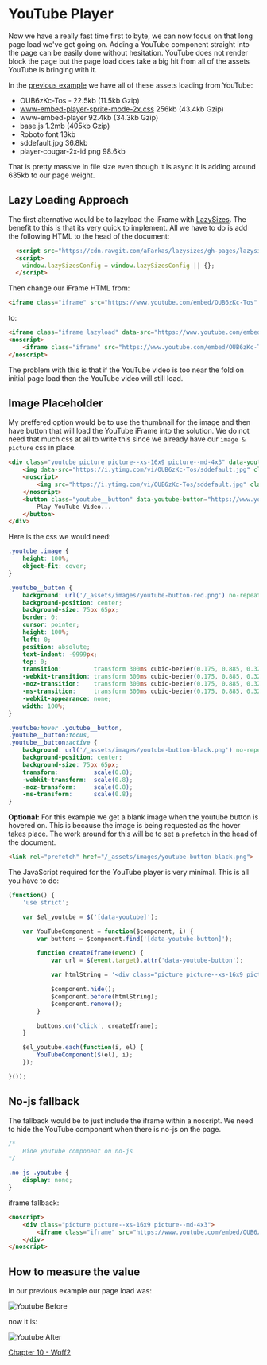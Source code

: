 # YouTube Player
Now we have a really fast time first to byte, we can now focus on that long page load we've got going on. Adding a YouTube component straight into the page can be easily done without hesitation. YouTube does not render block the page but the page load does take a big hit from all of the assets YouTube is bringing with it.

In the [previous example](http://performance-kit.surge.sh/08/after.html) we have all of these assets loading from YouTube:

- OUB6zKc-Tos - 22.5kb (11.5kb Gzip)
- www-embed-player-sprite-mode-2x.css 256kb (43.4kb Gzip)
- www-embed-player 92.4kb (34.3kb Gzip)
- base.js 1.2mb (405kb Gzip)
- Roboto font 13kb
- sddefault.jpg 36.8kb
- player-cougar-2x-id.png 98.6kb

That is pretty massive in file size even though it is async it is adding around 635kb to our page weight.

## Lazy Loading Approach

The first alternative would be to lazyload the iFrame with [LazySizes](https://github.com/aFarkas/lazysizes). The benefit to this is that its very quick to implement. All we have to do is add the following HTML to the head of the document:


```html
  <script src="https://cdn.rawgit.com/aFarkas/lazysizes/gh-pages/lazysizes.min.js" async=""></script>
  <script>
    window.lazySizesConfig = window.lazySizesConfig || {};
  </script>
```

Then change our iFrame HTML from:

```html
<iframe class="iframe" src="https://www.youtube.com/embed/OUB6zKc-Tos" frameborder="0" allowfullscreen></iframe>
```

to:

```html
<iframe class="iframe lazyload" data-src="https://www.youtube.com/embed/OUB6zKc-Tos" frameborder="0" allowfullscreen></iframe>
<noscript>
	<iframe class="iframe" src="https://www.youtube.com/embed/OUB6zKc-Tos" frameborder="0" allowfullscreen></iframe>
</noscript>
```

The problem with this is that if the YouTube video is too near the fold on initial page load then the YouTube video will still load.

## Image Placeholder

My preffered option would be to use the thumbnail for the image and then have button that will load the YouTube iFrame into the solution. We do not need that much css at all to write this since we already have our `image & picture` css in place.

```html
<div class="youtube picture picture--xs-16x9 picture--md-4x3" data-youtube>
	<img data-src="https://i.ytimg.com/vi/OUB6zKc-Tos/sddefault.jpg" class="image lazyload" alt="Our Wedding"/>
	<noscript>
		<img src="https://i.ytimg.com/vi/OUB6zKc-Tos/sddefault.jpg" class="image" alt="Our Wedding"/>
	</noscript>
	<button class="youtube__button" data-youtube-button="https://www.youtube.com/embed/OUB6zKc-Tos">
		Play YouTube Video...
	</button>
</div>
```

Here is the css we would need:

```css
.youtube .image {
	height: 100%;
	object-fit: cover;
}

.youtube__button {
	background: url('/_assets/images/youtube-button-red.png') no-repeat;
	background-position: center;
	background-size: 75px 65px;
	border: 0;
	cursor: pointer;
	height: 100%;
	left: 0;
	position: absolute;
	text-indent: -9999px;
	top: 0;
	transition: 		transform 300ms cubic-bezier(0.175, 0.885, 0.32, 1.275);
	-webkit-transition: transform 300ms cubic-bezier(0.175, 0.885, 0.32, 1.275);
	-moz-transition: 	transform 300ms cubic-bezier(0.175, 0.885, 0.32, 1.275);
	-ms-transition: 	transform 300ms cubic-bezier(0.175, 0.885, 0.32, 1.275);
	-webkit-appearance: none;
	width: 100%;
}

.youtube:hover .youtube__button,
.youtube__button:focus,
.youtube__button:active {
	background: url('/_assets/images/youtube-button-black.png') no-repeat;
	background-position: center;
	background-size: 75px 65px;
	transform: 			scale(0.8);
	-webkit-transform: 	scale(0.8);
	-moz-transform: 	scale(0.8);
	-ms-transform: 		scale(0.8);
}
```


**Optional:** For this example we get a blank image when the youtube button is hovered on. This is because the image is being requested as the hover takes place. The work around for this will be to set a `prefetch` in the head of the document.

```html
<link rel="prefetch" href="/_assets/images/youtube-button-black.png">
```

The JavaScript required for the YouTube player is very minimal. This is all you have to do:

```js
(function() {
	'use strict';

	var $el_youtube = $('[data-youtube]');

	var YouTubeComponent = function($component, i) {
		var buttons = $component.find('[data-youtube-button]');

		function createIframe(event) {
			var url = $(event.target).attr('data-youtube-button');

			var htmlString = '<div class="picture picture--xs-16x9 picture--md-4x3"> <iframe class="iframe" src="' + url + '?autoplay=1"></iframe></div>';

			$component.hide();
			$component.before(htmlString);
			$component.remove();
		}

		buttons.on('click', createIframe);
	}

	$el_youtube.each(function(i, el) {
		YouTubeComponent($(el), i);
	});

}());
```

## No-js fallback

The fallback would be to just include the iframe within a noscript. We need to hide the YouTube component when there is no-js on the page.


```css
/*
	Hide youtube component on no-js
*/

.no-js .youtube {
	display: none;
}

```

iframe fallback:

```html
<noscript>
	<div class="picture picture--xs-16x9 picture--md-4x3">
		<iframe class="iframe" src="https://www.youtube.com/embed/OUB6zKc-Tos"></iframe>
	</div>
</noscript>
```

## How to measure the value
In our previous example our page load was:

![Youtube Before](https://raw.githubusercontent.com/code-mattclaffey/performance-kit/master/09-youtube-player/screenshots/youtube-before.png)

now it is:

![Youtube After](https://raw.githubusercontent.com/code-mattclaffey/performance-kit/master/09-youtube-player/screenshots/youtube-after.png)


[Chapter 10 - Woff2](https://github.com/code-mattclaffey/performance-kit/tree/master/10-woff2/readme.md)
